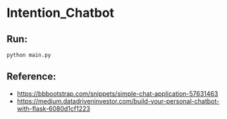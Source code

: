 # Intention_Chatbot

## Run:
```
python main.py
```

## Reference:
* https://bbbootstrap.com/snippets/simple-chat-application-57631463
* https://medium.datadriveninvestor.com/build-your-personal-chatbot-with-flask-6080d1cf1223
